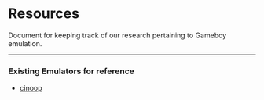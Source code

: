 # Resources

Document for keeping track of our research pertaining to Gameboy emulation.

------------------------------------------------

### Existing Emulators for reference
- [cinoop](https://cturt.github.io/cinoop.html)

